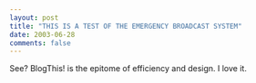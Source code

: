 ```yaml
---
layout: post
title: "THIS IS A TEST OF THE EMERGENCY BROADCAST SYSTEM"
date: 2003-06-28
comments: false
---
```

See? BlogThis! is the epitome of efficiency and design. I love it.
